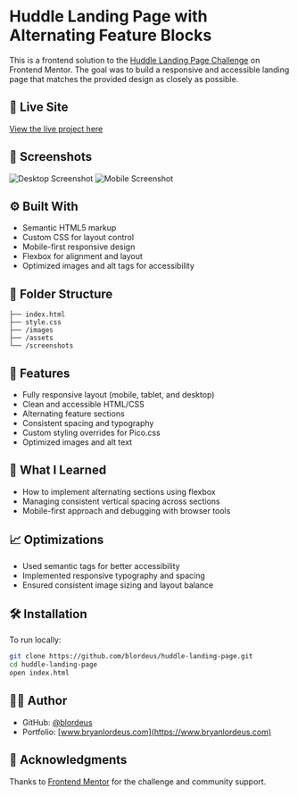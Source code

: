 # Huddle Landing Page with Alternating Feature Blocks

This is a frontend solution to the [Huddle Landing Page Challenge](https://www.frontendmentor.io/challenges/huddle-landing-page-with-alternating-feature-blocks-5ca5f5981e82137ec91a5100) on Frontend Mentor. The goal was to build a responsive and accessible landing page that matches the provided design as closely as possible.

## 🔗 Live Site

[View the live project here](https://your-deployment-url.com)

## 📸 Screenshots

![Desktop Screenshot](./screenshots/desktop-preview.png)
![Mobile Screenshot](./screenshots/mobile-preview.png)

## ⚙️ Built With

- Semantic HTML5 markup
- Custom CSS for layout control
- Mobile-first responsive design
- Flexbox for alignment and layout
- Optimized images and alt tags for accessibility

## 📁 Folder Structure

```
├── index.html
├── style.css
├── /images
├── /assets
└── /screenshots
```

## 🚀 Features

- Fully responsive layout (mobile, tablet, and desktop)
- Clean and accessible HTML/CSS
- Alternating feature sections
- Consistent spacing and typography
- Custom styling overrides for Pico.css
- Optimized images and alt text

## 🧠 What I Learned

- How to implement alternating sections using flexbox
- Managing consistent vertical spacing across sections
- Mobile-first approach and debugging with browser tools

## 📈 Optimizations

- Used semantic tags for better accessibility
- Implemented responsive typography and spacing
- Ensured consistent image sizing and layout balance

## 🛠️ Installation

To run locally:

```bash
git clone https://github.com/blordeus/huddle-landing-page.git
cd huddle-landing-page
open index.html
```

## 👨‍💻 Author

- GitHub: [@blordeus](https://github.com/blordeus)
- Portfolio: [www.bryanlordeus.com](https://www.bryanlordeus.com)

## 🙌 Acknowledgments

Thanks to [Frontend Mentor](https://www.frontendmentor.io/) for the challenge and community support.
